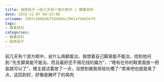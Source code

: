 ```yaml
---
title: 搞笑段子->前几天有个游方郎中 | 糗事百科
date: 2019-11-07 09:33:06
urlname: 198fc60b6d675d489dc2961afb8d3e79
tags: 
- 糗事百科
categories:
- 糗事百科
- 搞笑段子
---
```

前几天有个游方郎中，说什么病都能治，我想着自己脚臭能不能治，找到他问到:“先生脚臭能不能治，而且最好还不用花钱的偏方”，:“嗯有在你的鞋里面放一把盐就可以了”，楼主就试着放了一点，没想到被我哥给吐槽了:“原来吧也就是臭了点，这回到好，好像是腌坏了的臭肉


